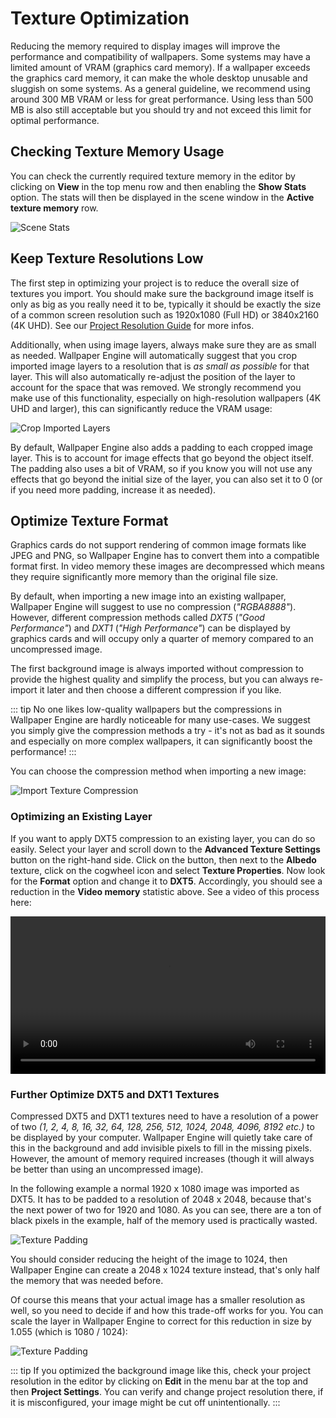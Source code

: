 # Texture Optimization

Reducing the memory required to display images will improve the performance and compatibility of wallpapers. Some systems may have a limited amount of VRAM (graphics card memory). If a wallpaper exceeds the graphics card memory, it can make the whole desktop unusable and sluggish on some systems. As a general guideline, we recommend using around 300 MB VRAM or less for great performance. Using less than 500 MB is also still acceptable but you should try and not exceed this limit for optimal performance.

## Checking Texture Memory Usage

You can check the currently required texture memory in the editor by clicking on **View** in the top menu row and then enabling the **Show Stats** option. The stats will then be displayed in the scene window in the **Active texture memory** row.

![Scene Stats](/wallpaper-engine-docs/img/performance/Stats.png)

## Keep Texture Resolutions Low

The first step in optimizing your project is to reduce the overall size of textures you import. You should make sure the background image itself is only as big as you really need it to be, typically it should be exactly the size of a common screen resolution such as 1920x1080 (Full HD) or 3840x2160 (4K UHD). See our [Project Resolution Guide](/performance/resolution) for more infos.

Additionally, when using image layers, always make sure they are as small as needed. Wallpaper Engine will automatically suggest that you crop imported image layers to a resolution that is *as small as possible* for that layer. This will also automatically re-adjust the position of the layer to account for the space that was removed. We strongly recommend you make use of this functionality, especially on high-resolution wallpapers (4K UHD and larger), this can significantly reduce the VRAM usage:

![Crop Imported Layers](/wallpaper-engine-docs/img/performance/Cropping.png)

By default, Wallpaper Engine also adds a padding to each cropped image layer. This is to account for image effects that go beyond the object itself. The padding also uses a bit of VRAM, so if you know you will not use any effects that go beyond the initial size of the layer, you can also set it to 0 (or if you need more padding, increase it as needed).

## Optimize Texture Format

Graphics cards do not support rendering of common image formats like JPEG and PNG, so Wallpaper Engine has to convert them into a compatible format first. In video memory these images are decompressed which means they require significantly more memory than the original file size.

By default, when importing a new image into an existing wallpaper, Wallpaper Engine will suggest to use no compression (*"RGBA8888"*). However, different compression methods called *DXT5* (*"Good Performance"*) and *DXT1* (*"High Performance"*) can be displayed by graphics cards and will occupy only a quarter of memory compared to an uncompressed image.

The first background image is always imported without compression to provide the highest quality and simplify the process, but you can always re-import it later and then choose a different compression if you like.

::: tip
No one likes low-quality wallpapers but the compressions in Wallpaper Engine are hardly noticeable for many use-cases. We suggest you simply give the compression methods a try - it's not as bad as it sounds and especially on more complex wallpapers, it can significantly boost the performance!
:::

You can choose the compression method when importing a new image:

![Import Texture Compression](/wallpaper-engine-docs/img/performance/Import_compression.png)

### Optimizing an Existing Layer

If you want to apply DXT5 compression to an existing layer, you can do so easily. Select your layer and scroll down to the **Advanced Texture Settings** button on the right-hand side. Click on the button, then next to the **Albedo** texture, click on the cogwheel icon and select **Texture Properties**. Now look for the **Format** option and change it to **DXT5**. Accordingly, you should see a reduction in the **Video memory** statistic above. See a video of this process here:

<video width="100%" controls autoplay loop>
  <source src="/videos/texture_format_change.mp4" type="video/mp4">
  Your browser does not support the video tag.
</video>

### Further Optimize DXT5 and DXT1 Textures

Compressed DXT5 and DXT1 textures need to have a resolution of a power of two *(1, 2, 4, 8, 16, 32, 64, 128, 256, 512, 1024, 2048, 4096, 8192 etc.)* to be displayed by your computer. Wallpaper Engine will quietly take care of this in the background and add invisible pixels to fill in the missing pixels. However, the amount of memory required increases (though it will always be better than using an uncompressed image).

In the following example a normal 1920 x 1080 image was imported as DXT5. It has to be padded to a resolution of 2048 x 2048, because that's the next power of two for 1920 and 1080. As you can see, there are a ton of black pixels in the example, half of the memory used is practically wasted.

![Texture Padding](/wallpaper-engine-docs/img/performance/Power_of_two_padding.png)

You should consider reducing the height of the image to 1024, then Wallpaper Engine can create a 2048 x 1024 texture instead, that's only half the memory that was needed before.

Of course this means that your actual image has a smaller resolution as well, so you need to decide if and how this trade-off works for you. You can scale the layer in Wallpaper Engine to correct for this reduction in size by 1.055 (which is 1080 / 1024):

![Texture Padding](/wallpaper-engine-docs/img/performance/Fix_optimized_scale.png)

::: tip
If you optimized the background image like this, check your project resolution in the editor by clicking on **Edit** in the menu bar at the top and then **Project Settings**. You can verify and change project resolution there, if it is misconfigured, your image might be cut off unintentionally.
:::













